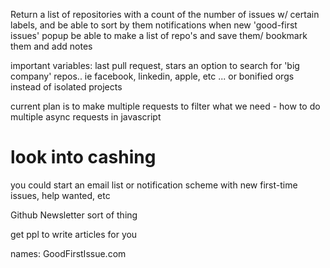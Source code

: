 
Return a list of repositories with a count of the number of issues w/ certain labels, and be able to sort by them 
notifications when new 'good-first issues' popup
be able to make a list of repo's and save them/ bookmark them and add notes 

important variables: last pull request, stars 
an option to search for 'big company' repos.. ie facebook, linkedin, apple, etc ... or bonified orgs instead of isolated projects 

current plan is to make multiple requests to filter what we need - how to do multiple async requests in javascript 

# look into cashing 

you could start an email list or notification scheme with new first-time issues, help wanted, etc 

Github Newsletter sort of thing 

get ppl to write articles for you 

names: 
GoodFirstIssue.com  







